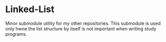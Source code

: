 # Linked-List
Minor submodule utility for my other repositories. This submodule is used only hwne the list structure by itself is not important when writing study programs.
